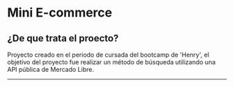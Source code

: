 # Mini E-commerce


## ¿De que trata el proecto?
Proyecto creado en el periodo de cursada del bootcamp de 'Henry', el objetivo del proyecto fue realizar un método de búsqueda utilizando una API pública de Mercado Libre.

---


